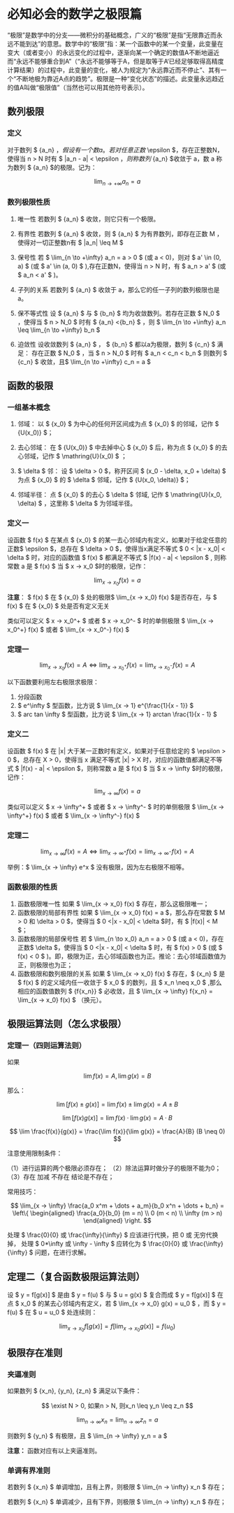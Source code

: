 # 必知必会的数学之极限篇

“极限”是数学中的分支——微积分的基础概念，广义的“极限”是指“无限靠近而永远不能到达”的意思。数学中的“极限”指：某一个函数中的某一个变量，此变量在变大（或者变小）的永远变化的过程中，逐渐向某一个确定的数值A不断地逼近而“永远不能够重合到A”（“永远不能够等于A，但是取等于A‘已经足够取得高精度计算结果）的过程中，此变量的变化，被人为规定为“永远靠近而不停止”、其有一个“不断地极为靠近A点的趋势”。极限是一种“变化状态”的描述。此变量永远趋近的值A叫做“极限值”（当然也可以用其他符号表示）。

## 数列极限

### 定义

对于数列 $ \{a_n\} $，假设有一个数 a。若对任意正数$ \epsilon $，存在正整数N，使得当 n > N 时有 $ |a_n - a| < \epsilon $，则称数列$ \{a_n\} $收敛于 a，数 a 称为数列 $ \{a_n\} $的极限。记为：

$$ \lim_{n \to +\infty} a_n = a $$

### 数列极限性质

1. 唯一性 若数列 $ \{a_n\} $ 收敛，则它只有一个极限。

2. 有界性 若数列 $ \{a_n\} $ 收敛，则 $ \{a_n\} $ 为有界数列，即存在正数 M ，使得对一切正整数n有 $ |a_n| \leq M $

3. 保号性 若 $ \lim_{n \to +\infty} a_n = a > 0 $ (或 a < 0)，则对 $ a' \in (0, a) $ (或 $ a' \in (a, 0) $ ),存在正数N，使得当 n > N 时，有 $ a_n > a' $ (或 $ a_n < a' $ )。

4. 子列的关系 若数列 $ \{a_n\} $ 收敛于 a，那么它的任一子列的数列极限也是a。

5. 保不等式性 设 $ \{a_n\} $ 与 $ \{b_n\} $ 均为收敛数列。若存在正数 $ N_0 $ ，使得当 $ n > N_0 $ 时有 $ \{a_n\} <\{b_n\} $ ，则 $ \lim_{n \to +\infty} a_n \leq \lim_{n \to +\infty} b_n $

6. 迫敛性 设收敛数列 $ \{a_n\} $ ， $ \{b_n\} $ 都以a为极限，数列 $ {c_n} $ 满足：
存在正数 $ N_0 $ ，当 $ n > N_0 $ 时有 $ a_n < c_n < b_n $ 则数列 $ {c_n} $ 收敛，且$ \lim_{n \to +\infty} c_n = a $

## 函数的极限

### 一组基本概念

1. 邻域： 以 $ {x_0} $ 为中心的任何开区间成为点 $ {x_0} $ 的邻域，记作 $ {U(x_0)} $；

2. 去心邻域： 在 $ {U(x_0)} $ 中去掉中心 $ {x_0} $ 后，称为点 $ {x_0} $ 的去心邻域，记作 $ \mathring{U}(x_0) $ ；

3. $ \delta $ 邻： 设 $ \delta > 0 $，称开区间 $ (x_0 - \delta, x_0 + \delta) $ 为点 $ {x_0} $ 的 $ \delta $ 邻域，记作 $ {U(x_0, \delta)} $；

4. 邻域半径： 点 $ {x_0} $ 的去心 $ \delta $ 邻域, 记作 $ \mathring{U}(x_0, \delta) $ ，这里称 $ \delta $ 为邻域半径。

### 定义一

设函数 $ f(x) $ 在某点 $ {x_0} $ 的某一去心邻域内有定义，如果对于给定任意的正数$ \epsilon $，总存在 $ \delta > 0 $，使得当x满足不等式 $ 0 < |x - x_0| < \delta $ 时，对应的函数值 $ f(x) $ 都满足不等式 $ |f(x) - a| < \epsilon $ , 则称常数 a 是 $ f(x) $ 当 $ x → x_0 $时的极限，记作：

$$ \lim_{x → x_0} f(x) = a $$

**注意**： $ f(x) $ 在 $ {x_0} $ 处的极限$ \lim_{x → x_0} f(x) $是否存在，与 $ f(x) $ 在 $ {x_0} $ 处是否有定义无关

类似可以定义 $ x → x_0^+ $ 或者 $ x → x_0^- $ 时的单侧极限 $ \lim_{x → x_0^+} f(x) $ 或者 $ \lim_{x → x_0^-} f(x) $

### 定理一

$$ \lim_{x → x_0} f(x) = A \Longleftrightarrow \lim_{x → x_0^+} f(x) = \lim_{x → x_0^-} f(x) = A $$

以下函数要利用左右极限求极限：

1. 分段函数
2. $ e^\infty $ 型函数，比方说 $ \lim_{x → 1} e^{\frac{1}{x - 1}} $
3. $ arc tan \infty $ 型函数，比方说 $ \lim_{x → 1} arctan \frac{1}{x - 1} $

### 定义二

设函数 $ f(x) $ 在 |x| 大于某一正数时有定义，如果对于任意给定的 $ \epsilon > 0 $，总存在 X > 0，使得当 x 满足不等式 |x| > X 时，对应的函数值都满足不等式 $ |f(x) - a| < \epsilon $，则称常数 a 是 $ f(x) $ 当 $ x → \infty $时的极限，记作：

$$ \lim_{x → \infty} f(x) = a $$

类似可以定义 $ x → \infty^+ $ 或者 $ x → \infty^- $ 时的单侧极限 $ \lim_{x → \infty^+} f(x) $ 或者 $ \lim_{x → \infty^-} f(x) $

### 定理二

$$ \lim_{x → \infty} f(x) = A \Longleftrightarrow \lim_{x → \infty^+} f(x) = \lim_{x → \infty^-} f(x) = A $$

举例：$ \lim_{x → \infty} e^x $ 没有极限，因为左右极限不相等。

### 函数极限的性质

1. 函数极限唯一性 如果 $ \lim_{x → x_0} f(x) $ 存在，那么这极限唯一；
2. 函数极限的局部有界性 如果 $ \lim_{x → x_0} f(x) = a $，那么存在常数 $ M > 0 和 \delta > 0 $，使得当 $ 0 <|x - x_0| < \delta $时，有 $ |f(x)| < M $；
3. 函数极限的局部保号性 若 $ \lim_{n \to x_0} a_n = a > 0 $ (或 a < 0)，存在正数$ \delta $，使得当 $ 0 <|x - x_0| < \delta $ 时，有 $ f(x) > 0 $ (或 $ f(x) < 0 $ )。即，极限为正，去心邻域函数也为正。推论：去心邻域函数值为正，则极限也为正；
4. 函数极限和数列极限的关系 如果 $ \lim_{x → x_0} f(x) $ 存在，$ \{x_n\} $ 是 $ f(x) $ 的定义域内任一收敛于 $ x_0 $ 的数列，且 $ x_n \neq x_0 $ ,那么相应的函数值数列 $ \{f\{x_n\}\} $ 必收敛，且 $ \lim_{x → \infty} f\{x_n\} = \lim_{x → x_0} f(x) $ （换元）。

## 极限运算法则（怎么求极限）

### 定理一（四则运算法则）

如果

$$ \lim f(x) = A, \lim g(x) = B $$

那么：

$$ \lim[f(x) \pm g(x)] = \lim f(x) \pm \lim g(x) = A \pm B $$

$$ \lim[f(x) g(x)] = \lim f(x) · \lim g(x) = A · B $$

$$ \lim \frac{f(x)}{g(x)} = \frac{\lim f(x)}{\lim g(x)} = \frac{A}{B} (B \neq 0) $$

注意使用限制条件：

（1）进行运算的两个极限必须存在；
（2）除法运算时做分子的极限不能为0；
（3）存在 加减 不存在 结论是不存在；

常用技巧：

$$ \lim_{x → \infty} \frac{a_0 x^m + \dots + a_m}{b_0 x^n + \dots + b_n} = \left\{
\begin{aligned}
\frac{a_0}{b_0}  (m = n) \\
0 (m < n) \\
\infty (m > n)
\end{aligned}
\right. $$

处理 $ \frac{0}{0} 或 \frac{\infty}{\infty} $ 应该进行代换，把 0 或 无穷代换掉， 处理 $ 0*\infty 或 \infty - \infty $ 应转化为 $ \frac{0}{0} 或 \frac{\infty}{\infty} $ 问题，在进行求解。

## 定理二（复合函数极限运算法则）

设 $ y = f[g(x)] $ 是由 $ y = f(u) $ 与 $ u = g(x) $ 复合而成 $ y = f[g(x)] $ 在点 $ x_0 $ 的某去心邻域内有定义，若 $ \lim_{x → x_0} g(x) = u_0 $ ，而 $ y = f(u) $ 在 $ u = u_0 $ 处连续则：

$$ \lim_{x → x_0} f[g(x)] = f[\lim_{x → x_0} g(x)] = f(u_0) $$

## 极限存在准则

### 夹逼准则

如果数列 $ \{x_n\}, \{y_n\}, \{z_n\} $ 满足以下条件：

$$ \exist N > 0, 如果n > N, 则x_n \leq y_n \leq z_n $$

$$ \lim_{n → \infty} x_n = \lim_{n → \infty} z_n = a $$

则数列 $ \{y_n\} $ 有极限，且 $ \lim_{n → \infty} y_n = a $

**注意：** 函数对应有以上夹逼准则。

### 单调有界准则

若数列 $ \{x_n\} $ 单调增加，且有上界，则极限 $ \lim_{n → \infty} x_n $ 存在；

若数列 $ \{x_n\} $ 单调减少，且有下界，则极限 $ \lim_{n → \infty} x_n $ 存在；
